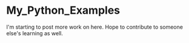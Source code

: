 # My_Python_Examples
I'm starting to post more work on here.  Hope to contribute to someone else's learning as well.
